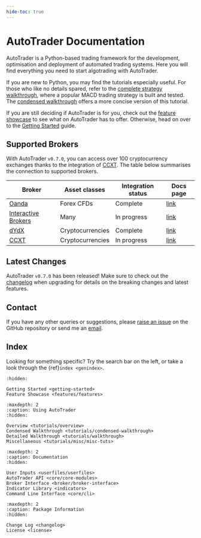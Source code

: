 ```yaml
---
hide-toc: true
---
```


# AutoTrader Documentation

AutoTrader is a Python-based trading framework for the development, 
optimisation and deployment of automated trading systems. Here you 
will find everything you need to start algotrading with AutoTrader.

If you are new to Python, you may find the tutorials especially 
useful. For those who like no details spared, refer to the 
[complete strategy walkthrough](tutorials/walkthrough), where a 
popular MACD trading strategy is built and tested. The 
[condensed walkthrough](tutorials/condensed-walkthrough) offers a 
more concise version of this tutorial.

If you are still deciding if AutoTrader is for you, check out the 
[feature showcase](features-landing) to see what on AutoTrader has 
to offer. Otherwise, head on over to the 
[Getting Started](getting-started) guide.


## Supported Brokers
With AutoTrader `v0.7.0`, you can access over 100 cryptocurrency exchanges thanks to the integration
of [CCXT](https://github.com/ccxt/ccxt). The table below summarises the connection to supported brokers.

| Broker | Asset classes | Integration status | Docs page |
| -------- | ------------- | ------------------ | --------- |
| [Oanda](https://www.oanda.com/)    | Forex CFDs    | Complete | [link](oanda-module-docs)|
| [Interactive Brokers](https://www.interactivebrokers.com/en/home.php) | Many | In progress | [link](ib-module-docs) |
| [dYdX](https://dydx.exchange/) | Cryptocurrencies | Complete | [link](dydx-module-docs) |
| [CCXT](https://github.com/ccxt/ccxt) | Cryptocurrencies | In progress | [link](ccxt-module-docs) |


## Latest Changes
AutoTrader `v0.7.0` has been released! Make sure to check out the [changelog](changelog) when upgrading
for details on the breaking changes and latest features.


## Contact
If you have any other queries or suggestions, please [raise an issue](https://github.com/kieran-mackle/AutoTrader/issues)
on the GitHub repository or send me an [email](mailto:kemackle98@gmail.com).


## Index
Looking for something specific? Try the search bar on the left, or take a look through the 
{ref}`index <genindex>`.



```{toctree}
:hidden:

Getting Started <getting-started>
Feature Showcase <features/features>
```

```{toctree}
:maxdepth: 2
:caption: Using AutoTrader
:hidden:

Overview <tutorials/overview>
Condensed Walkthrough <tutorials/condensed-walkthrough>
Detailed Walkthrough <tutorials/walkthrough>
Miscellaneous <tutorials/misc/misc-tuts>
```

```{toctree}
:maxdepth: 2
:caption: Documentation
:hidden:
   
User Inputs <userfiles/userfiles>
AutoTrader API <core/core-modules>
Broker Interface <broker/broker-interface>
Indicator Library <indicators>
Command Line Interface <core/cli>
```


```{toctree}
:maxdepth: 2
:caption: Package Information
:hidden:

Change Log <changelog>
License <license>
```
